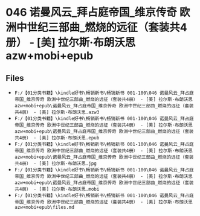 # 046 诺曼风云_拜占庭帝国_维京传奇 欧洲中世纪三部曲_燃烧的远征（套装共4册） - [美] 拉尔斯·布朗沃思 azw+mobi+epub

## Files

- `F:/【01分类书籍】\kindle好书\畅销新书\畅销新书 001-100\046 诺曼风云_拜占庭帝国_维京传奇 欧洲中世纪三部曲_燃烧的远征（套装共4册） - [美] 拉尔斯·布朗沃思 azw+mobi+epub\诺曼风云_拜占庭帝国_维京传奇 欧洲中世纪三部曲_燃烧的远征（套装共4册） - [美] 拉尔斯·布朗沃思.azw3`
- `F:/【01分类书籍】\kindle好书\畅销新书\畅销新书 001-100\046 诺曼风云_拜占庭帝国_维京传奇 欧洲中世纪三部曲_燃烧的远征（套装共4册） - [美] 拉尔斯·布朗沃思 azw+mobi+epub\诺曼风云_拜占庭帝国_维京传奇 欧洲中世纪三部曲_燃烧的远征（套装共4册） - [美] 拉尔斯·布朗沃思.epub`
- `F:/【01分类书籍】\kindle好书\畅销新书\畅销新书 001-100\046 诺曼风云_拜占庭帝国_维京传奇 欧洲中世纪三部曲_燃烧的远征（套装共4册） - [美] 拉尔斯·布朗沃思 azw+mobi+epub\诺曼风云_拜占庭帝国_维京传奇 欧洲中世纪三部曲_燃烧的远征（套装共4册） - [美] 拉尔斯·布朗沃思.jpg`
- `F:/【01分类书籍】\kindle好书\畅销新书\畅销新书 001-100\046 诺曼风云_拜占庭帝国_维京传奇 欧洲中世纪三部曲_燃烧的远征（套装共4册） - [美] 拉尔斯·布朗沃思 azw+mobi+epub\诺曼风云_拜占庭帝国_维京传奇 欧洲中世纪三部曲_燃烧的远征（套装共4册） - [美] 拉尔斯·布朗沃思.mobi`
- `F:/【01分类书籍】\kindle好书\畅销新书\畅销新书 001-100\046 诺曼风云_拜占庭帝国_维京传奇 欧洲中世纪三部曲_燃烧的远征（套装共4册） - [美] 拉尔斯·布朗沃思 azw+mobi+epub\files.md`
